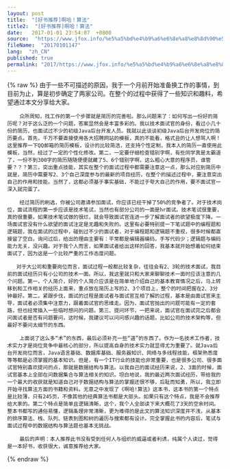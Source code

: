 ```yaml
---
layout: post
title:  "[好书推荐]啊哈！算法"
title2:  "[好书推荐]啊哈！算法"
date:   2017-01-01 23:54:07  +0800
source:  "https://www.jfox.info/%e5%a5%bd%e4%b9%a6%e6%8e%a8%e8%8d%90%e5%95%8a%e5%93%88%e7%ae%97%e6%b3%95.html"
fileName:  "20170101147"
lang:  "zh_CN"
published: true
permalink: "2017/https://www.jfox.info/%e5%a5%bd%e4%b9%a6%e6%8e%a8%e8%8d%90%e5%95%8a%e5%93%88%e7%ae%97%e6%b3%95.html"
---
```

{% raw %}
由于一些不可描述的原因，我于一个月前开始准备换工作的事情，到目前为止，算是初步确定了两家公司。在整个的过程中获得了一些知识和趣料，希望通过本文分享给大家。

        众所周知，找工作的第一个步骤就是简历的完善啦。那么问题来了：如何写出一份好的简历呢？对于这么泛的一个问题，答案显然会是丰富多彩的。我以技术面试官的身份，看过小几十份的简历，也面试过不少的初级Java后台开发人员。我就以此谈谈初级Java后台开发岗位的简历要点。首先，千万不要直接使用各大招聘网站的模板，真的不能看，格式丑的让人想骂人啊！这里推荐一下QQ邮箱的简历模板，设计的比较简洁，还支持个性定制，我本人的简历一直使用此模板，当然，经过了一定的个性化修改。第二，一定要仔细检查错别字啊，有些同学真是太霸道了，一份不到300字的简历随随便便就藏了5、6个错别字啊，这么粗心大意的程序员，谁管要？？？第三，突出重点技能，其实在整个的面试过程中都需要注意这一点，那么对应到简历中就是，简历中需要写2、3个自己深度参与的最新的项目经历，在整个的描述过程中，要注意突出自己的作用和技能。当然了，这都必须基于事实基础，不能过于夸大自己的作用，要不面试官一深入就完蛋了。

        经过简历的刷选，你被公司邀请参加面试，你应该已经干掉了50%的竞争者了。对于技术岗位，面试流程的第一步应该是技术笔试，当然也有部分公司的一面是hr面试。技术笔试很重要，真的很重要。如果技术笔试做的很烂，就会导致面试官连进一步了解面试者的欲望极度下降。一场面试官没有什么欲望的面试注定是无趣和失败的。这里有必要特别提一下笔试题中的编程题和逻辑题，我在面试的过程中，碰到过不少的面试者，对于编程题和逻辑题不重视，很多时候都直接留了空白。询问过后，给出的理由主要有：平常都是编辑器编码，手写代码少；逻辑题与编码能力无关，没兴趣。对于我个人而言，如果面试者给出这样的回答，我基本就开始想着如何结束面试了，因为这是一个比较严重的工作态度问题。

       对于大公司和重要岗位而言，面试过程一般都比较复杂，往往会有2、3轮的技术面试，我目前的面试经历只有小公司的技术一面。所以，我这里就只和大家来聊聊技术一面时应该注意的几个问题。第一，个人简介，好的个人简介应该是在简单地介绍自己的基本教育情况之后，马上转移到和工作相关的经历上面来，重点放在简历上写的2、3个项目上，整个的时间把握在2、3分钟最好。第二，紧跟步伐，面试的过程是面试者与面试官互相了解的过程，基本是由面试官来主导，面试者必须集中注意力，跟着面试官的思维走。因为，面试官抛出的问题可能有一定的套路，但也经常插入一些临时想问的问题。第三、提问环节，一把来说，面试官在面试完之后都会问面试者是否有问题要问，这时候，我建议可以问问感兴趣的话题，比如公司的技术架构等，但最好不要问太细节的东西。

        上面说了这么多“术”的东西，最后必须补充一些“道”的东西了。作为一名技术工作者，技术实力才是岗位竞争中最核心的部分，所以提高自身的技术实力就显得尤为重要了。就Java后台开发岗位而言，Java语言基础、数据库基础、服务器知识、网络与多线程技能，框架熟悉度等等都是必须掌握的基本知识。但是，有一个IT行业的技能也非常重要，也是很多公司、很多面试官特别喜欢提问的点，那就是数据结构与算法。以我自己的面试经历来说，2、3面的时候，面试官基本上全部在问数据集合与算法相关的知识。坦白地说，我的最近两次面试经历，带给我的一个最大的收获就是知道自己对于数据结构与算法的掌握还很不够，后耻而知勇，所以，我立即开始寻找算法方面的书籍和资料。无意之中发现了《啊哈!算法》这本书，这本书的第一个特点是比较薄，只有245页，不像其他的经典算法书都是大部头。如果只有这个特点，我是不会推荐给大家的。第二个特点是简单且逻辑清晰，这个，我个人全部读下来大概花了3天的空余时间。整本书都写的通俗易懂，逻辑条理非常清晰，更为难得的是此文的算法知识深度并不浅，从基本的排序算法、栈、队列、链表到图和树的遍历与搜索都有设计。完全掌握此书的内容后，笔试与面试过程中的数据结构与算法题也基本无挑战。

        最后的声明：本人推荐此书没有受到任何人与组织的威逼或者利诱，纯属个人读过，觉得是一本好书，收获很大，诚意推荐给大家。
{% endraw %}
